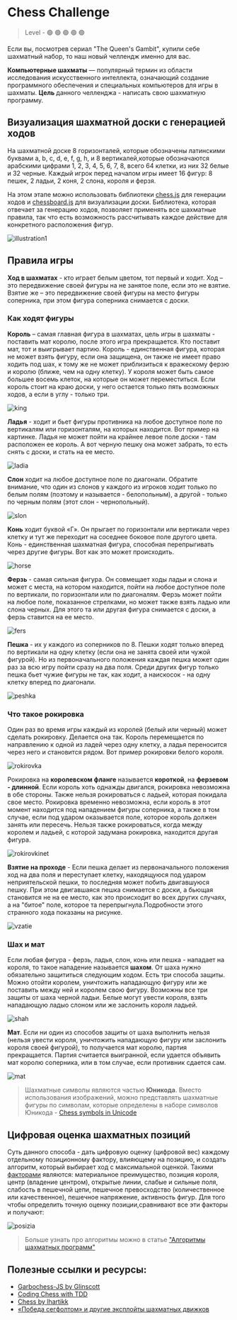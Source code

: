 # Chess Challenge

> Level -  :green_circle: :green_circle: :green_circle: :green_circle: :green_circle:

Если вы, посмотрев сериал "The Queen's Gambit", купили себе шахматный набор, то наш новый челлендж именно для вас. 

**Компьютерные шахматы** — популярный термин из области исследования искусственного интеллекта, означающий создание программного обеспечения и специальных компьютеров для игры в шахматы. 
**Цель** данного челленджа - написать свою шахматную программу.

## Визуализация шахматной доски с генерацией ходов

На шахматной доске 8 горизонталей, которые обозначены латинскими буквами a, b, c, d, e, f, g, h, и 8 вертикалей,которые обозначаются арабскими цифрами 1, 2, 3, 4, 5, 6, 7, 8, всего 64 клетки, из них 32 белые и 32 черные. Каждый игрок перед началом игры имеет 16 фигур: 8 пешек, 2 ладьи, 2 коня, 2 слона, короля и ферзя. 

На этом этапе можно использовать библиотеки [chess.js](https://github.com/jhlywa/chess.js) для генерации ходов и [chessboard.js](https://github.com/jhlywa/chess.js) для визуализации доски. Библиотека, которая отвечает за генерацию ходов, позволяет применять все шахматные правила, так что есть возможность рассчитывать каждое действие для конкретного расположения фигур.

![illustration1](https://github.com/startupemulator/challenges/blob/c0d1cb6a0e942475169c2ccf8e37fd3f5802f637/Chess/1png)

## Правила игры

**Ход в шахматах** - кто играет белым цветом, тот первый и ходит. Ход – это передвижение своей фигуры на не занятое поле, если это не взятие. Взятие же – это передвижение своей фигуры на место фигуры соперника, при этом фигура соперника снимается с доски. 

### **Как ходят фигуры**

**Король** – самая главная фигура в шахматах, цель игры в шахматы - поставить мат королю, после этого игра прекращается. Кто поставит мат, тот и выигрывает партию. Король - единственная фигура, которая не может взять фигуру, если она защищена, он также не имеет право ходить под шах, к тому же не может приблизиться к вражескому ферзю и королю (ближе, чем на одну клетку). У короля может быть самое большее восемь клеток, на которые он мо­жет переместиться. Если король стоит на краю доски, у него остается только пять возможных ходов, а если в углу - только три.

![king](https://github.com/startupemulator/challenges/blob/main/Chess/1360443417_kak-hodit-korol.png)

**Ладья** - ходит и бьет фигуры противника на любое доступное поле по вертикалям или горизонталям, на которых находится. Вот пример на картинке. Ладья не может пойти на крайнее левое поле доски - там расположен ее король. А вот черную пешку она может забрать, то есть снять с доски, и стать на ее место. 

![ladia](https://github.com/startupemulator/challenges/blob/main/Chess/1360443422_kak-hodit-ladya.png)

**Слон** ходит на любое доступное поле по диагонали. Обратите внимание, что один из слонов у каждого из игроков ходит только по белым полям (поэтому и называется - белопольным), а другой - только по черным полям (этот слон - чернопольный).

![slon](https://github.com/startupemulator/challenges/blob/main/Chess/1360443357_kak-hodit-slon.png)

**Конь** ходит буквой «Г». Он прыгает по горизонтали или вертикали через клетку и тут же переходит на соседнее боковое поле другого цвета. Конь - единственная шахматная фигура, способная перепрыгивать через другие фигуры. Вот как это может происходить.

![horse](https://github.com/startupemulator/challenges/blob/main/Chess/1360443383_kak-hodit-kon.png)

**Ферзь** - самая сильная фигура. Он совмещает ходы ладьи и слона и может с места, на котором находится, пойти на любое доступное поле по вертикали, по горизонтали или по диагоналям. Ферзь может пойти на любое поле, показанное стрелками, но может также взять ладью или слона черных. Для этого та или другая фигура снимается с доски, а ферзь ставится на ее место.

![fers](https://github.com/startupemulator/challenges/blob/main/Chess/1360443384_kak-hodit-ferz.png)

**Пешка** - их у каждого из соперников по 8. Пешки ходят только вперед по вертикали на одну клетку (если она не занята своей или чужой фигурой). Но из первоначального положения каждая пешка может один раз за всю игру пойти сразу на два поля. Среди других фигур только пешка бьет чужие фигуры не так, как ходит, а наискосок - на одну клетку вперед по диагонали.

![peshka](https://github.com/startupemulator/challenges/blob/main/Chess/1360443401_kak-bet-peshka.png)

### **Что такое рокировка**

Один раз во время игры каждый из королей (белый или черный) может сделать рокировку. Делается она так. Король перемещается по направлению к одной из ладей через одну клетку, а ладья переносится через него и становится рядом. Вот пример рокировки белого короля.

![rokirovka](https://github.com/startupemulator/challenges/blob/main/Chess/1360443408_rokirovka.png)

Рокировка на **королевском фланге** называется **короткой**, на **ферзевом - длинной**. Если король хоть однажды двигался, рокировка невозможна в обе стороны. Также нельзя рокироваться с ладьей, которая покидала свое место. Рокировка временно невозможна, если король в этот момент находится под нападением фигуры соперника, а также в том случае, если под ударом оказывается поле, которое король должен занять или пересечь. Нельзя также рокироваться, когда между королем и ладьей, с которой задумана рокировка, находится другая фигура.

![rokirovkinet](https://github.com/startupemulator/challenges/blob/main/Chess/1360443416_rokirovku-delat-nelzya.png)

**Взятие на проходе** - Если пешка делает из первоначального положения ход на два поля и переступает клетку, находящуюся под ударом неприятельской пешки, то последняя может побить двигавшуюся пешку. При этом двигавшаяся пешка снимается с доски, а бьющая становится не на ее место, как это происходит во всех других случаях, а на "битое" поле, которое та перепрыгнула.Подробности этого странного хода показаны на рисунке.

![vzatie](https://github.com/startupemulator/challenges/blob/main/Chess/1360443425_vzyatie-na-prohode.png)

### **Шах и мат**

Если любая фигура - ферзь, ладья, слон, конь или пешка - нападает на короля, то такое нападение называется **шахом**. От шаха нужно обязательно защититься следующим ходом. Есть три способа защиты. Можно отойти королем, уничтожить нападающую фигуру или же поставить между ней и королем свою фигуру. Возможны все три защиты от шаха черной ладьи. Белые могут увести короля, взять нападающую ладыо слоном или же заслонить короля ладьей.

![shah](https://github.com/startupemulator/challenges/blob/main/Chess/1360443433_shah.png)
 
**Мат**. Если ни один из способов защиты от шаха выполнить нельзя (нельзя увести короля, уничтожить нападающую фигуру или заслонить короля своей фигурой), то получается мат королю, партия прекращается. Партия считается выигранной, если удается объявить мат королю соперника, или в том случае, если противник сдается сам.

![mat](https://github.com/startupemulator/challenges/blob/main/Chess/1360443344_mat.png)

> Шахматные символы являются частью **Юникода**. Вместо использования изображений, можно представлять шахматные фигуры по символам, которые определены в наборе символов Юникода - [Chess symbols in Unicode](https://www.wikiwand.com/en/Chess_symbols_in_Unicode)

## Цифровая оценка шахматных позиций

Суть данного способа - дать цифровую оценку (цифровой вес) каждому отдельному позиционному фактору, влияющему на позицию, и создать алгоритм, который выбирает ход с максимальной оценкой. Такими [факторами](https://schoolchess.ru/uroki/dlya-1-razryada-i-kms/urok-35-ocenka-pozicii.html) являются: материальное преимущество, позиция короля, центр (владение центром), открытые линии, слабые и сильные поля, слабость в пешечной цепи, пешечное превосходство (количественное или качественное), пешечное напряжение, активность фигур. Для того чтобы определить точную оценку позиции,сравнивают все эти факторы и получают:

![posizia](https://github.com/startupemulator/challenges/blob/main/Chess/ozenkaposisii.png)

> Больше узнать про алгоритмы можно в статье ["Алгоритмы шахматных программ"](http://acm.mipt.ru/twiki/bin/view/Algorithms/ArlazarovChessAlgo)

## Полезные ссылки и ресурсы:

- [Garbochess-JS by Glinscott](https://github.com/glinscott/Garbochess-JS)
- [Coding Chess with TDD](https://dev.to/lukegarrigan/coding-chess-with-tdd-46j5)
- [Chess by lhartikk](https://jsfiddle.net/lhartikk/m14epfwb/4/)
- [«Победа сегфолтом» и другие эксплойты шахматных движков](https://m.habr.com/ru/post/532314/)
